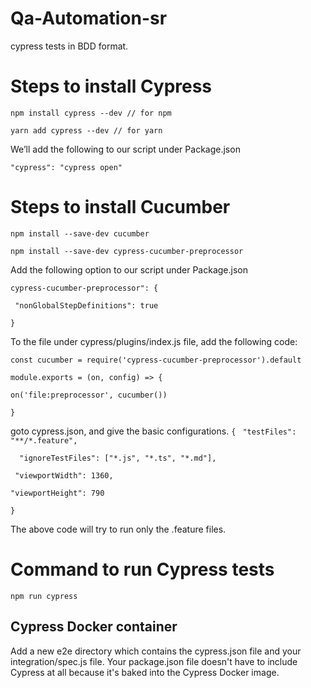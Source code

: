 # Qa-Automation-sr

cypress tests in BDD format.


# Steps to install Cypress

`npm install cypress --dev // for npm`

`yarn add cypress --dev // for yarn`

We’ll add the following to our script under Package.json

`"cypress": "cypress open"`

# Steps to install Cucumber 

`npm install --save-dev cucumber`

`npm install --save-dev cypress-cucumber-preprocessor`

Add the following option to our script under Package.json

`cypress-cucumber-preprocessor": {`

   ` "nonGlobalStepDefinitions": true`
    
`}`

To the file under cypress/plugins/index.js file, add the following code:

`const cucumber = require('cypress-cucumber-preprocessor').default`

`module.exports = (on, config) => {`

  `on('file:preprocessor', cucumber())`
  
`}`

goto cypress.json, and give the basic configurations.
`{`
 ` "testFiles": "**/*.feature",`
  
`  "ignoreTestFiles": ["*.js", "*.ts", "*.md"],`
  
 ` "viewportWidth": 1360,`
  
  `"viewportHeight": 790`
  
`}`

The above code will try to run only the .feature files.


# Command to run Cypress tests

`npm run cypress`



## Cypress Docker container

Add a new e2e directory which contains the cypress.json file and your integration/spec.js file. 
Your package.json file doesn't have to include Cypress at all because it's baked into the Cypress Docker image.


